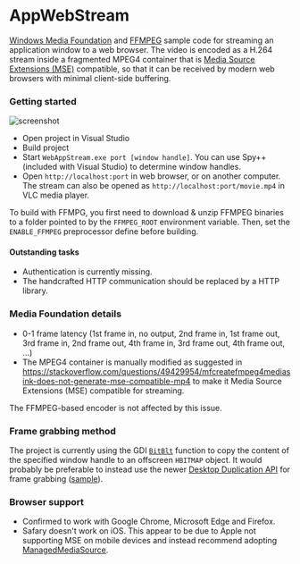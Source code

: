 # AppWebStream
[Windows Media Foundation](https://msdn.microsoft.com/en-us/library/ms694197.aspx) and [FFMPEG](http://ffmpeg.org/) sample code for streaming an application window to a web browser. The video is encoded as a H.264 stream inside a fragmented MPEG4 container that is [Media Source Extensions (MSE)](https://www.w3.org/TR/media-source/) compatible, so that it can be received by modern web browsers with minimal client-side buffering.

### Getting started
![screenshot](screenshot.png)
* Open project in Visual Studio
* Build project
* Start `WebAppStream.exe port [window handle]`. You can use Spy++ (included with Visual Studio) to determine window handles.
* Open `http://localhost:port` in web browser, or on another computer. The stream can also be opened as `http://localhost:port/movie.mp4` in VLC media player.

To build with FFMPG, you first need to download & unzip FFMPEG binaries to a folder pointed to by the `FFMPEG_ROOT` environment variable. Then, set the `ENABLE_FFMPEG` preprocessor define before building.

#### Outstanding tasks
* Authentication is currently missing.
* The handcrafted HTTP communication should be replaced by a HTTP library.

### Media Foundation details
* 0-1 frame latency (1st frame in, no output, 2nd frame in, 1st frame out, 3rd frame in, 2nd frame out, 4th frame in, 3rd frame out, 4th frame out, ...)
* The MPEG4 container is manually modified as suggested in https://stackoverflow.com/questions/49429954/mfcreatefmpeg4mediasink-does-not-generate-mse-compatible-mp4 to make it Media Source Extensions (MSE) compatible for streaming.

The FFMPEG-based encoder is not affected by this issue.

### Frame grabbing method
The project is currently using the GDI [`BitBlt`](https://learn.microsoft.com/en-us/windows/win32/api/wingdi/nf-wingdi-bitblt) function to copy the content of the specified window handle to an offscreen `HBITMAP` object. It would probably be preferable to instead use the newer [Desktop Duplication API](https://learn.microsoft.com/en-us/windows/win32/direct3ddxgi/desktop-dup-api) for frame grabbing ([sample](https://github.com/microsoftarchive/msdn-code-gallery-microsoft/tree/master/Official%20Windows%20Platform%20Sample/DXGI%20desktop%20duplication%20sample)).

### Browser support
* Confirmed to work with Google Chrome, Microsoft Edge and Firefox.
* Safary doesn't work on iOS. This appear to be due to Apple not supporting MSE on mobile devices and instead recommend adopting [ManagedMediaSource](https://developer.apple.com/videos/play/wwdc2023/10122/).
